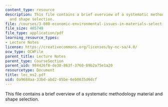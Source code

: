```yaml
---
content_type: resource
description: This file contains a brief overview of a systematic methodology material
  and shape selection.
file: /courses/3-080-economic-environmental-issues-in-materials-selection-fall-2005/0a9684aa33bdabd205be6eb0635d6dcf_lec_ms2.pdf
file_size: 465748
file_type: application/pdf
learning_resource_types:
- Lecture Notes
license: https://creativecommons.org/licenses/by-nc-sa/4.0/
ocw_type: OCWFile
parent_title: Lecture Notes
parent_type: CourseSection
parent_uid: 984426f8-de30-863f-3760-89b2a75e1a20
resourcetype: Document
title: lec_ms2.pdf
uid: 0a9684aa-33bd-abd2-05be-6eb0635d6dcf
---
```

This file contains a brief overview of a systematic methodology material and shape selection.